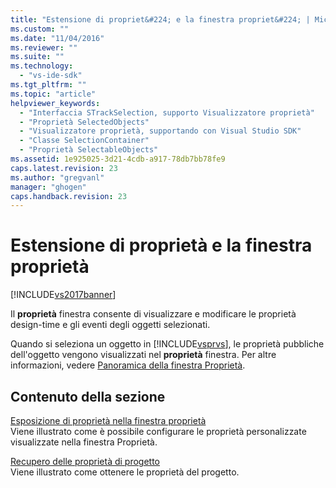 ```yaml
---
title: "Estensione di propriet&#224; e la finestra propriet&#224; | Microsoft Docs"
ms.custom: ""
ms.date: "11/04/2016"
ms.reviewer: ""
ms.suite: ""
ms.technology: 
  - "vs-ide-sdk"
ms.tgt_pltfrm: ""
ms.topic: "article"
helpviewer_keywords: 
  - "Interfaccia STrackSelection, supporto Visualizzatore proprietà"
  - "Proprietà SelectedObjects"
  - "Visualizzatore proprietà, supportando con Visual Studio SDK"
  - "Classe SelectionContainer"
  - "Proprietà SelectableObjects"
ms.assetid: 1e925025-3d21-4cdb-a917-78db7bb78fe9
caps.latest.revision: 23
ms.author: "gregvanl"
manager: "ghogen"
caps.handback.revision: 23
---
```

# Estensione di propriet&#224; e la finestra propriet&#224;
[!INCLUDE[vs2017banner](../code-quality/includes/vs2017banner.md)]

Il **proprietà** finestra consente di visualizzare e modificare le proprietà design\-time e gli eventi degli oggetti selezionati.  
  
 Quando si seleziona un oggetto in [!INCLUDE[vsprvs](../code-quality/includes/vsprvs_md.md)], le proprietà pubbliche dell'oggetto vengono visualizzati nel **proprietà** finestra. Per altre informazioni, vedere [Panoramica della finestra Proprietà](../extensibility/internals/properties-window-overview.md).  
  
## Contenuto della sezione  
 [Esposizione di proprietà nella finestra proprietà](../extensibility/exposing-properties-to-the-properties-window.md)  
 Viene illustrato come è possibile configurare le proprietà personalizzate visualizzate nella finestra Proprietà.  
  
 [Recupero delle proprietà di progetto](../extensibility/getting-project-properties.md)  
 Viene illustrato come ottenere le proprietà del progetto.
